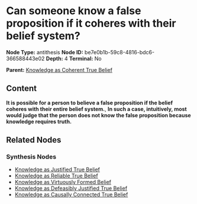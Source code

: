 # Can someone know a false proposition if it coheres with their belief system?

**Node Type:** antithesis
**Node ID:** be7e0b1b-59c8-4816-bdc6-366588443e02
**Depth:** 4
**Terminal:** No

**Parent:** [Knowledge as Coherent True Belief](knowledge-as-coherent-true-belief-synthesis-788838f1-f6a9-49d1-934f-e88e208e83d7.md)

## Content

**It is possible for a person to believe a false proposition if the belief coheres with their entire belief system.**, **In such a case, intuitively, most would judge that the person does not know the false proposition because knowledge requires truth.**

## Related Nodes

### Synthesis Nodes

- [Knowledge as Justified True Belief](knowledge-as-justified-true-belief-synthesis-be08b463-5d80-483a-85d8-3112b826f126.md)
- [Knowledge as Reliable True Belief](knowledge-as-reliable-true-belief-synthesis-6559867d-8017-43f5-937b-17b245c7e6a4.md)
- [Knowledge as Virtuously Formed Belief](knowledge-as-virtuously-formed-belief-synthesis-079d2c42-87fb-4a4a-ae61-2abab79252f9.md)
- [Knowledge as Defeasibly Justified True Belief](knowledge-as-defeasibly-justified-true-belief-synthesis-7591f127-fcb7-4c0a-9c7f-105bd0656132.md)
- [Knowledge as Causally Connected True Belief](knowledge-as-causally-connected-true-belief-synthesis-4722fe6e-ead4-4ba7-b01b-e4fa153fe866.md)
